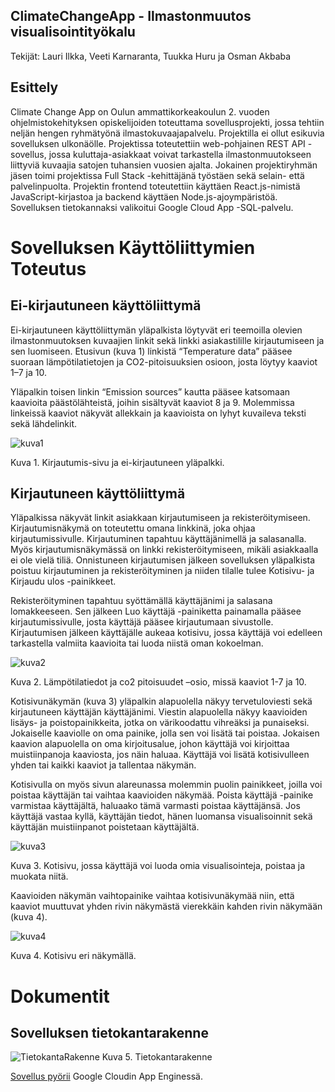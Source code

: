 ## ClimateChangeApp - Ilmastonmuutos visualisointityökalu

Tekijät: Lauri Ilkka, Veeti Karnaranta, Tuukka Huru ja Osman Akbaba 

 

## Esittely 

Climate Change App on Oulun ammattikorkeakoulun 2. vuoden ohjelmistokehityksen opiskelijoiden toteuttama sovellusprojekti, jossa tehtiin neljän hengen ryhmätyönä ilmastokuvaajapalvelu. Projektilla ei ollut esikuvia sovelluksen ulkonäölle. Projektissa toteutettiin web-pohjainen REST API -sovellus, jossa kuluttaja-asiakkaat voivat tarkastella ilmastonmuutokseen liittyviä kuvaajia satojen tuhansien vuosien ajalta. Jokainen projektiryhmän jäsen toimi projektissa Full Stack -kehittäjänä työstäen sekä selain- että palvelinpuolta. Projektin frontend toteutettiin käyttäen React.js-nimistä JavaScript-kirjastoa ja backend käyttäen Node.js-ajoympäristöä. Sovelluksen tietokannaksi valikoitui Google Cloud App -SQL-palvelu. 

 

# Sovelluksen Käyttöliittymien Toteutus 

## Ei-kirjautuneen käyttöliittymä 

Ei-kirjautuneen käyttöliittymän yläpalkista löytyvät eri teemoilla olevien ilmastonmuutoksen kuvaajien linkit sekä linkki asiakastilille kirjautumiseen ja sen luomiseen. Etusivun (kuva 1) linkistä “Temperature data” pääsee suoraan lämpötilatietojen ja CO2-pitoisuuksien osioon, josta löytyy kaaviot 1–7 ja 10.  

Yläpalkin toisen linkin “Emission sources” kautta pääsee katsomaan kaavioita päästölähteistä, joihin sisältyvät kaaviot 8 ja 9. Molemmissa linkeissä kaaviot näkyvät allekkain ja kaavioista on lyhyt kuvaileva teksti sekä lähdelinkit. 

![kuva1](https://user-images.githubusercontent.com/98481894/207606482-a6933c2e-e58a-4e66-a183-98be98d9b48e.png)

Kuva 1. Kirjautumis-sivu ja ei-kirjautuneen yläpalkki. 

## Kirjautuneen käyttöliittymä 

Yläpalkissa näkyvät linkit asiakkaan kirjautumiseen ja rekisteröitymiseen. Kirjautumisnäkymä on toteutettu omana linkkinä, joka ohjaa kirjautumissivulle. Kirjautuminen tapahtuu käyttäjänimellä ja salasanalla. Myös kirjautumisnäkymässä on linkki rekisteröitymiseen, mikäli asiakkaalla ei ole vielä tiliä. Onnistuneen kirjautumisen jälkeen sovelluksen yläpalkista poistuu kirjautuminen ja rekisteröityminen ja niiden tilalle tulee Kotisivu- ja Kirjaudu ulos -painikkeet. 

Rekisteröityminen tapahtuu syöttämällä käyttäjänimi ja salasana lomakkeeseen. Sen jälkeen Luo käyttäjä -painiketta painamalla pääsee kirjautumissivulle, josta käyttäjä pääsee kirjautumaan sivustolle. Kirjautumisen jälkeen käyttäjälle aukeaa kotisivu, jossa käyttäjä voi edelleen tarkastella valmiita kaavioita tai luoda niistä oman kokoelman. 

![kuva2](https://user-images.githubusercontent.com/98481894/207606541-bf06facd-b58e-4812-8fbd-248670b50404.png)

Kuva 2. Lämpötilatiedot ja co2 pitoisuudet –osio, missä kaaviot 1-7 ja 10. 

Kotisivunäkymän (kuva 3) yläpalkin alapuolella näkyy tervetuloviesti sekä kirjautuneen käyttäjän käyttäjänimi. Viestin alapuolella näkyy kaavioiden lisäys- ja poistopainikkeita, jotka on värikoodattu vihreäksi ja punaiseksi. Jokaiselle kaaviolle on oma painike, jolla sen voi lisätä tai poistaa. Jokaisen kaavion alapuolella on oma kirjoitusalue, johon käyttäjä voi kirjoittaa muistiinpanoja kaaviosta, jos näin haluaa. Käyttäjä voi lisätä kotisivulleen yhden tai kaikki kaaviot ja tallentaa näkymän. 

Kotisivulla on myös sivun alareunassa molemmin puolin painikkeet, joilla voi poistaa käyttäjän tai vaihtaa kaavioiden näkymää. Poista käyttäjä -painike varmistaa käyttäjältä, haluaako tämä varmasti poistaa käyttäjänsä. Jos käyttäjä vastaa kyllä, käyttäjän tiedot, hänen luomansa visualisoinnit sekä käyttäjän muistiinpanot poistetaan käyttäjältä. 

![kuva3](https://user-images.githubusercontent.com/98481894/207606590-56d83f8a-67e5-4ffe-b9eb-9601f993dcea.png)

Kuva 3. Kotisivu, jossa käyttäjä voi luoda omia visualisointeja, poistaa ja muokata niitä. 

Kaavioiden näkymän vaihtopainike vaihtaa kotisivunäkymää niin, että kaaviot muuttuvat yhden rivin näkymästä vierekkäin kahden rivin näkymään (kuva 4). 

![kuva4](https://user-images.githubusercontent.com/98481894/207606619-72d1e810-df7e-4a86-982d-22d2a20c4855.png)

Kuva 4. Kotisivu eri näkymällä. 

# Dokumentit
## Sovelluksen tietokantarakenne
![TietokantaRakenne](https://user-images.githubusercontent.com/97599254/207616167-e437bb5e-0767-402f-8071-e81a1dcacb54.jpg)
Kuva 5. Tietokantarakenne

[Sovellus pyörii](https://climatechangeapp-370911.ew.r.appspot.com/) Google Cloudin App Enginessä.
